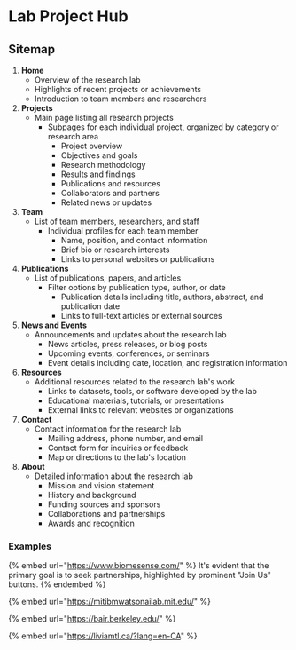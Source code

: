 # Lab Project Hub

## Sitemap

1. **Home**
   * Overview of the research lab
   * Highlights of recent projects or achievements
   * Introduction to team members and researchers
2. **Projects**
   * Main page listing all research projects
     * Subpages for each individual project, organized by category or research area
       * Project overview
       * Objectives and goals
       * Research methodology
       * Results and findings
       * Publications and resources
       * Collaborators and partners
       * Related news or updates
3. **Team**
   * List of team members, researchers, and staff
     * Individual profiles for each team member
       * Name, position, and contact information
       * Brief bio or research interests
       * Links to personal websites or publications
4. **Publications**
   * List of publications, papers, and articles
     * Filter options by publication type, author, or date
       * Publication details including title, authors, abstract, and publication date
       * Links to full-text articles or external sources
5. **News and Events**
   * Announcements and updates about the research lab
     * News articles, press releases, or blog posts
     * Upcoming events, conferences, or seminars
     * Event details including date, location, and registration information
6. **Resources**
   * Additional resources related to the research lab's work
     * Links to datasets, tools, or software developed by the lab
     * Educational materials, tutorials, or presentations
     * External links to relevant websites or organizations
7. **Contact**
   * Contact information for the research lab
     * Mailing address, phone number, and email
     * Contact form for inquiries or feedback
     * Map or directions to the lab's location
8. **About**
   * Detailed information about the research lab
     * Mission and vision statement
     * History and background
     * Funding sources and sponsors
     * Collaborations and partnerships
     * Awards and recognition

### Examples

{% embed url="https://www.biomesense.com/" %}
It's evident that the primary goal is to seek partnerships, highlighted by prominent "Join Us" buttons.
{% endembed %}

{% embed url="https://mitibmwatsonailab.mit.edu/" %}

{% embed url="https://bair.berkeley.edu/" %}

{% embed url="https://liviamtl.ca/?lang=en-CA" %}
